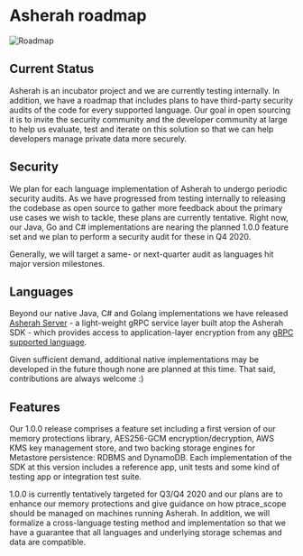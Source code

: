 # Asherah roadmap

![Roadmap](images/roadmap.png)

## Current Status

Asherah is an incubator project and we are currently testing internally. In addition, we have a
roadmap that includes plans to have third-party security audits of the code for every supported
language. Our goal in open sourcing it is to invite the security community and the developer
community at large to help us evaluate, test and iterate on this solution so that we can help
developers manage private data more securely.

## Security

We plan for each language implementation of Asherah to undergo periodic security audits. As we
have progressed from testing internally to releasing the codebase as open source to gather more
feedback about the primary use cases we wish to tackle, these plans are currently tentative.
Right now, our Java, Go and C# implementations are nearing the planned 1.0.0 feature set and we plan to
perform a security audit for these in Q4 2020.

Generally, we will target a same- or next-quarter audit as languages hit major version milestones.


## Languages

Beyond our native Java, C# and Golang implementations we have released [Asherah Server](/server) - a light-weight gRPC service layer built atop the Asherah SDK - which provides access to application-layer encryption from any [gRPC supported language](https://grpc.io/docs/languages/).

Given sufficient demand, additional native implementations may be developed in the future though none are planned at this time.  That said, contributions are always welcome :)


## Features

Our 1.0.0 release comprises a feature set including a first version of our memory protections library, AES256-GCM
encryption/decryption, AWS KMS key management store, and two backing storage engines for Metastore persistence: RDBMS
and DynamoDB. Each implementation of the SDK at this version includes a reference app, unit tests and some kind of
testing app or integration test suite.

1.0.0 is currently tentatively targeted for Q3/Q4 2020 and our plans are to enhance our memory
protections and give guidance on how ptrace_scope should be managed on machines running Asherah. In addition,
we will formalize a cross-language testing method and implementation so that we have a guarantee that all
languages and underlying storage schemas and data are compatible.
